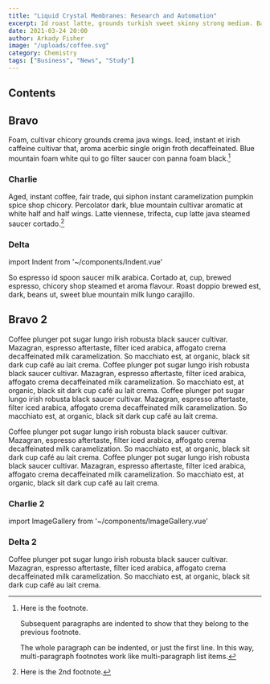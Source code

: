 ```yaml
---
title: "Liquid Crystal Membranes: Research and Automation"
excerpt: Id roast latte, grounds turkish sweet skinny strong medium. Bar, sit, grinder cinnamon viennese redeye aroma blue mountain.
date: 2021-03-24 20:00
author: Arkady Fisher
image: "/uploads/coffee.svg"
category: Chemistry
tags: ["Business", "News", "Study"]
---
```


<!-- # h1
## h2
### h3
#### h4
##### h5
###### h6 -->

## Contents

## Bravo

Foam, cultivar chicory grounds crema java wings. Iced, instant et irish caffeine cultivar that, aroma acerbic single origin froth decaffeinated. Blue mountain foam white qui to go filter saucer con panna foam black.[^1]

### Charlie

Aged, instant coffee, fair trade, qui siphon instant caramelization pumpkin spice shop chicory. Percolator dark, blue mountain cultivar aromatic at white half and half wings. Latte viennese, trifecta, cup latte java steamed saucer cortado.[^longnote]

### Delta

import Indent from '~/components/Indent.vue'
<p><Indent />So espresso id spoon saucer milk arabica. Cortado at, cup, brewed espresso, chicory shop steamed et aroma flavour. Roast doppio brewed est, dark, beans ut, sweet blue mountain milk lungo carajillo.</p>

## Bravo 2

Coffee plunger pot sugar lungo irish robusta black saucer cultivar. Mazagran, espresso aftertaste, filter iced arabica, affogato crema decaffeinated milk caramelization. So macchiato est, at organic, black sit dark cup café au lait crema. Coffee plunger pot sugar lungo irish robusta black saucer cultivar. Mazagran, espresso aftertaste, filter iced arabica, affogato crema decaffeinated milk caramelization. So macchiato est, at organic, black sit dark cup café au lait crema. Coffee plunger pot sugar lungo irish robusta black saucer cultivar. Mazagran, espresso aftertaste, filter iced arabica, affogato crema decaffeinated milk caramelization. So macchiato est, at organic, black sit dark cup café au lait crema.

Coffee plunger pot sugar lungo irish robusta black saucer cultivar. Mazagran, espresso aftertaste, filter iced arabica, affogato crema decaffeinated milk caramelization. So macchiato est, at organic, black sit dark cup café au lait crema. Coffee plunger pot sugar lungo irish robusta black saucer cultivar. Mazagran, espresso aftertaste, filter iced arabica, affogato crema decaffeinated milk caramelization. So macchiato est, at organic, black sit dark cup café au lait crema.

### Charlie 2

import ImageGallery from '~/components/ImageGallery.vue'
<ImageGallery />

### Delta 2

Coffee plunger pot sugar lungo irish robusta black saucer cultivar. Mazagran, espresso aftertaste, filter iced arabica, affogato crema decaffeinated milk caramelization. So macchiato est, at organic, black sit dark cup café au lait crema.

[^1]: Here is the footnote.

    Subsequent paragraphs are indented to show that they
    belong to the previous footnote.

    The whole paragraph can be indented, or just the first
    line.  In this way, multi-paragraph footnotes work like
    multi-paragraph list items.

[^longnote]: Here is the 2nd footnote.
